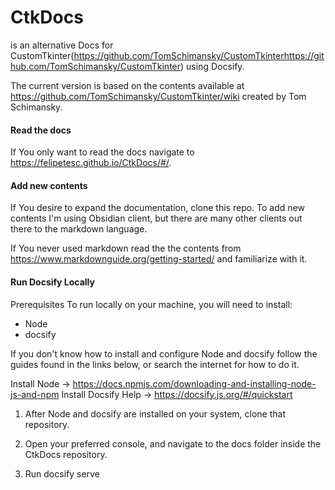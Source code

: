 # CtkDocs
is an alternative Docs for CustomTkinter(https://github.com/TomSchimansky/CustomTkinterhttps://github.com/TomSchimansky/CustomTkinter) using Docsify. 

The current version is based on the contents available at https://github.com/TomSchimansky/CustomTkinter/wiki created by Tom Schimansky.


#### Read the docs

If You only want to read the docs navigate to https://felipetesc.github.io/CtkDocs/#/.

#### Add new contents

If You desire to expand the documentation, clone this repo. To add new contents I'm using Obsidian client, but there are many other clients out there to the markdown language.

If You never used markdown read the the contents from https://www.markdownguide.org/getting-started/ and familiarize with it.


#### Run Docsify Locally
Prerequisites
To run locally on your machine, you will need to install:
- Node
- docsify

If you don't know how to install and configure Node and docsify follow the guides found in the links below, or search the internet for how to do it.

Install Node -> https://docs.npmjs.com/downloading-and-installing-node-js-and-npm
Install Docsify Help -> https://docsify.js.org/#/quickstart

1. After Node and docsify are installed on your system, clone that repository.

2. Open your preferred console, and navigate to the docs folder inside the CtkDocs repository.

3. Run docsify serve




